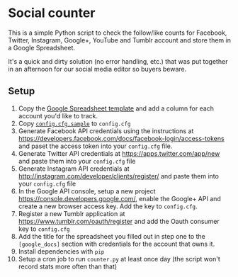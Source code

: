# Social counter
This is a simple Python script to check the follow/like counts for Facebook, Twitter, Instagram, Google+, YouTube and Tumblr account and store them in a Google Spreadsheet.

It's a quick and dirty solution (no error handling, etc.) that was put together in an afternoon for our social media editor so buyers beware.

## Setup
1. Copy the [Google Spreadsheet template](https://docs.google.com/spreadsheets/d/1lj6B1i7oxgvbXN5Fzob2Rl7NlKfFBuOh1bzEfiRJxTE/) and add a column for each account you'd like to track.
2. Copy [`config.cfg.sample`](config.cfg.sample) to `config.cfg`
3. Generate Facebook API credentials using the instructions at https://developers.facebook.com/docs/facebook-login/access-tokens and paset the access token into your `config.cfg` file. 
3. Generate Twitter API credentials at https://apps.twitter.com/app/new and paste them into your `config.cfg` file
4. Generate Instagram API credentials at http://instagram.com/developer/clients/register/ and paste them into your `config.cfg` file
5. In the Google API console, setup a new project https://console.developers.google.com/, enable the Google+ API and create a new browser access key. Add the key to `config.cfg`.
6. Register a new Tumblr application at https://www.tumblr.com/oauth/register and add the Oauth consumer key to `config.cfg`
7. Add the title for the spreadsheet you filled out in step one to the `[google_docs]` section with credentials for the account that owns it.
8. Install dependencies with `pip`
9. Setup a cron job to run `counter.py` at least once day (the script won't record stats more often than that)
